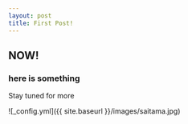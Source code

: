 ```yaml
---
layout: post
title: First Post!
---
```

## NOW!
### here is something

Stay tuned for more

![_config.yml]({{ site.baseurl }}/images/saitama.jpg)
